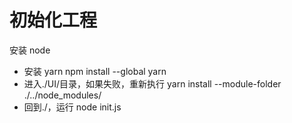 # 初始化工程
安装 node
- 安装 yarn
      npm install --global yarn
- 进入./UI/目录，如果失败，重新执行
      yarn install --module-folder ./../node_modules/
- 回到./，运行 node init.js
